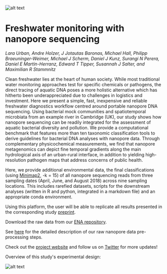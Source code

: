 ![alt text](https://github.com/d-j-k/puntseq/blob/master/figure1.png)


# Freshwater monitoring with nanopore sequencing

*Lara Urban, Andre Holzer, J Jotautas Baronas, Michael Hall, Philipp Braeuninger-Weimer, Michael J Scherm, Daniel J Kunz, Surangi N Perera, Daniel E Martin-Herranz, Edward T Tipper, Susannah J Salter, and Maximilian R Stammnitz*

Clean freshwater lies at the heart of human society. While most traditional water monitoring approaches test for specific chemicals or pathogens, the direct tracing of aquatic DNA poses a more holistic alternative which has hitherto been underappreciated due to challenges in logistics and investment. Here we present a simple, fast, inexpensive and reliable freshwater diagnostics workflow centred around portable nanopore DNA sequencing. Using bacterial mock communities and spatiotemporal microbiata from an example river in Cambridge (UK), our study shows how nanopore sequencing can be readily integrated for the assessment of aquatic bacterial diversity and pollution. We provide a computational benchmark that features more than ten taxonomic classification tools to derive guidelines for bacterial DNA analyses with nanopore data. Through complementary physicochemical measurements, we find that nanopore metagenomics can depict fine temporal gradients along the main hydrological axis of an urban-rural interface, in addition to yielding high-resolution pathogen maps that address concerns of public health.

Here, we provide additional environmental data, the final classifications (using [Minimap2](https://github.com/lh3/minimap2), -k = 15) of all nanopore sequencing reads from three sampling dates (April, June, and August 2018) across nine sampling locations. This includes rarefied datasets, scripts for the downstream analyses (written in R and python, integrated in a markdown file) and an appropriate conda environment.

Using this platform, the user will be able to replicate all results presented in the corresponding study [preprint](https://www.biorxiv.org/).

Download the raw data from our [ENA repository](https://www.ebi.ac.uk/ena/data/view/PRJEB34900).

See [here](https://github.com/d-j-k/puntseq/tree/master/analysis) for the detailed description of our raw nanopore data pre-processing steps.

Check out the [project website](https://www.puntseq.co.uk/) and follow us on [Twitter](https://twitter.com/puntseq) for more updates!


Overview of this study's experimental design:

![alt text](https://github.com/d-j-k/puntseq/blob/master/figure2.png)
